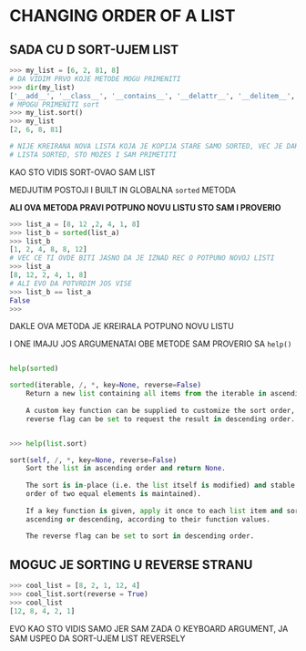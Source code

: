 # CHANGING ORDER OF A LIST

## SADA CU D SORT-UJEM LIST

```py
>>> my_list = [6, 2, 81, 8]
# DA VIDIM PRVO KOJE METODE MOGU PRIMENITI
>>> dir(my_list)
['__add__', '__class__', '__contains__', '__delattr__', '__delitem__', '__dir__', '__doc__', '__eq__', '__format__', '__ge__', '__getattribute__', '__getitem__', '__gt__', '__hash__', '__iadd__', '__imul__', '__init__', '__init_subclass__', '__iter__', '__le__', '__len__', '__lt__', '__mul__', '__ne__', '__new__', '__reduce__', '__reduce_ex__', '__repr__', '__reversed__', '__rmul__', '__setattr__', '__setitem__', '__sizeof__', '__str__', '__subclasshook__', 'append', 'clear', 'copy', 'count', 'extend', 'index', 'insert', 'pop', 'remove', 'reverse', 'sort']
# MPOGU PRIMENITI sort
>>> my_list.sort()
>>> my_list
[2, 6, 8, 81]

# NIJE KREIRANA NOVA LISTA KOJA JE KOPIJA STARE SAMO SORTED, VEC JE DAKLE
# LISTA SORTED, STO MOZES I SAM PRIMETITI
```

KAO STO VIDIS SORT-OVAO SAM LIST

MEDJUTIM POSTOJI I BUILT IN GLOBALNA `sorted` METODA

**ALI OVA METODA PRAVI POTPUNO NOVU LISTU STO SAM I PROVERIO**

```py
>>> list_a = [8, 12 ,2, 4, 1, 8]
>>> list_b = sorted(list_a)
>>> list_b
[1, 2, 4, 8, 8, 12]
# VEC CE TI OVDE BITI JASNO DA JE IZNAD REC O POTPUNO NOVOJ LISTI
>>> list_a
[8, 12, 2, 4, 1, 8]
# ALI EVO DA POTVRDIM JOS VISE
>>> list_b == list_a
False
>>> 
```

DAKLE OVA METODA JE KREIRALA POTPUNO NOVU LISTU

I ONE IMAJU JOS ARGUMENATAI OBE METODE SAM PROVERIO SA `help()`

```py

help(sorted)

sorted(iterable, /, *, key=None, reverse=False)
    Return a new list containing all items from the iterable in ascending order.
    
    A custom key function can be supplied to customize the sort order, and the
    reverse flag can be set to request the result in descending order.


>>> help(list.sort)

sort(self, /, *, key=None, reverse=False)
    Sort the list in ascending order and return None.
    
    The sort is in-place (i.e. the list itself is modified) and stable (i.e. the
    order of two equal elements is maintained).
    
    If a key function is given, apply it once to each list item and sort them,
    ascending or descending, according to their function values.
    
    The reverse flag can be set to sort in descending order.


```

## MOGUC JE SORTING U REVERSE STRANU

```py
>>> cool_list = [8, 2, 1, 12, 4]
>>> cool_list.sort(reverse = True)
>>> cool_list
[12, 8, 4, 2, 1]
```

EVO KAO STO VIDIS SAMO JER SAM ZADA O KEYBOARD ARGUMENT, JA SAM USPEO DA SORT-UJEM LIST REVERSELY
